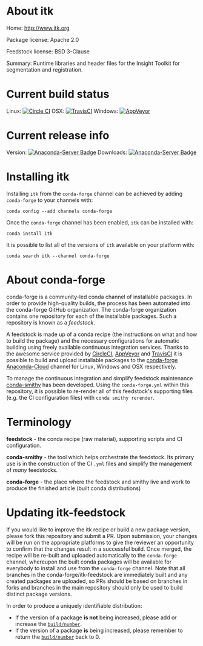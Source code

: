 About itk
=========

Home: http://www.itk.org

Package license: Apache 2.0

Feedstock license: BSD 3-Clause

Summary: Runtime libraries and header files for the Insight Toolkit for segmentation and registration.



Current build status
====================

Linux: [![Circle CI](https://circleci.com/gh/conda-forge/itk-feedstock.svg?style=shield)](https://circleci.com/gh/conda-forge/itk-feedstock)
OSX: [![TravisCI](https://travis-ci.org/conda-forge/itk-feedstock.svg?branch=master)](https://travis-ci.org/conda-forge/itk-feedstock)
Windows: [![AppVeyor](https://ci.appveyor.com/api/projects/status/github/conda-forge/itk-feedstock?svg=True)](https://ci.appveyor.com/project/conda-forge/itk-feedstock/branch/master)

Current release info
====================
Version: [![Anaconda-Server Badge](https://anaconda.org/conda-forge/itk/badges/version.svg)](https://anaconda.org/conda-forge/itk)
Downloads: [![Anaconda-Server Badge](https://anaconda.org/conda-forge/itk/badges/downloads.svg)](https://anaconda.org/conda-forge/itk)

Installing itk
==============

Installing `itk` from the `conda-forge` channel can be achieved by adding `conda-forge` to your channels with:

```
conda config --add channels conda-forge
```

Once the `conda-forge` channel has been enabled, `itk` can be installed with:

```
conda install itk
```

It is possible to list all of the versions of `itk` available on your platform with:

```
conda search itk --channel conda-forge
```


About conda-forge
=================

conda-forge is a community-led conda channel of installable packages.
In order to provide high-quality builds, the process has been automated into the
conda-forge GitHub organization. The conda-forge organization contains one repository
for each of the installable packages. Such a repository is known as a *feedstock*.

A feedstock is made up of a conda recipe (the instructions on what and how to build
the package) and the necessary configurations for automatic building using freely
available continuous integration services. Thanks to the awesome service provided by
[CircleCI](https://circleci.com/), [AppVeyor](http://www.appveyor.com/)
and [TravisCI](https://travis-ci.org/) it is possible to build and upload installable
packages to the [conda-forge](https://anaconda.org/conda-forge)
[Anaconda-Cloud](http://docs.anaconda.org/) channel for Linux, Windows and OSX respectively.

To manage the continuous integration and simplify feedstock maintenance
[conda-smithy](http://github.com/conda-forge/conda-smithy) has been developed.
Using the ``conda-forge.yml`` within this repository, it is possible to re-render all of
this feedstock's supporting files (e.g. the CI configuration files) with ``conda smithy rerender``.


Terminology
===========

**feedstock** - the conda recipe (raw material), supporting scripts and CI configuration.

**conda-smithy** - the tool which helps orchestrate the feedstock.
                   Its primary use is in the construction of the CI ``.yml`` files
                   and simplify the management of *many* feedstocks.

**conda-forge** - the place where the feedstock and smithy live and work to
                  produce the finished article (built conda distributions)


Updating itk-feedstock
======================

If you would like to improve the itk recipe or build a new
package version, please fork this repository and submit a PR. Upon submission,
your changes will be run on the appropriate platforms to give the reviewer an
opportunity to confirm that the changes result in a successful build. Once
merged, the recipe will be re-built and uploaded automatically to the
`conda-forge` channel, whereupon the built conda packages will be available for
everybody to install and use from the `conda-forge` channel.
Note that all branches in the conda-forge/itk-feedstock are
immediately built and any created packages are uploaded, so PRs should be based
on branches in forks and branches in the main repository should only be used to
build distinct package versions.

In order to produce a uniquely identifiable distribution:
 * If the version of a package **is not** being increased, please add or increase
   the [``build/number``](http://conda.pydata.org/docs/building/meta-yaml.html#build-number-and-string).
 * If the version of a package **is** being increased, please remember to return
   the [``build/number``](http://conda.pydata.org/docs/building/meta-yaml.html#build-number-and-string)
   back to 0.
